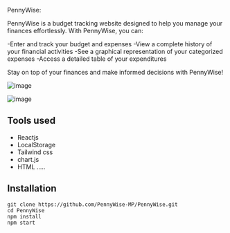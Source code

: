 PennyWise:


PennyWise is a budget tracking website designed to help you manage your finances effortlessly. With PennyWise, you can:

-Enter and track your budget and expenses
-View a complete history of your financial activities
-See a graphical representation of your categorized expenses
-Access a detailed table of your expenditures

Stay on top of your finances and make informed decisions with PennyWise!

![image](https://github.com/user-attachments/assets/f3c74bb8-4efb-46ee-90f1-8e611ba1836c)



![image](https://github.com/user-attachments/assets/ad5d4048-1d34-4c6d-a64e-fe750c90f2da)




## Tools used

-   Reactjs
-   LocalStorage
-   Tailwind css
-   chart.js
-   HTML
.....




## Installation

```plaintext
git clone https://github.com/PennyWise-MP/PennyWise.git
cd PennyWise
npm install
npm start
```
